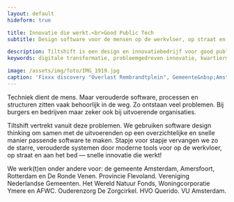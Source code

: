 ```yaml
---
layout: default
hideform: true

title: Innovatie die werkt.<br>Good Public Tech
subtitle: Design software voor de mensen op de werkvloer, op straat en aan het bed.

description: Tiltshift is een design en innovatiebedrijf voor good public tech. We gebruiken software design thinking om samen software te maken. We ontwerpen innovatieve publieke digitale diensten, geven inzicht in processen en maken handige digitale tools.
keywords: digitale transformatie, probleemgedreven innovatie, kwartiermaker, human centered design, software design thinking, service design, lean startup, lean ux, agile development, xp, scrum, labs, apps, projecten, advies, consultancy, publieke sector, mens centraal, common ground, open source

image: /assets/img/foto/IMG_1919.jpg
caption: 'Fixxx discovery "Overlast Rembrandtplein", Gemeente&nbsp;Amsterdam'
---
```

Techniek dient de mens. Maar verouderde software, processen en structuren zitten vaak behoorlijk in de weg. Zo ontstaan veel problemen. Bij burgers en bedrijven maar zeker ook bij uitvoerende organisaties.

Tiltshift vertrekt vanuit deze problemen. We gebruiken software design thinking om samen met de uitvoerenden op een overzichtelijke en snelle manier passende software te maken. Stapje voor stapje vervangen we zo de starre, verouderde systemen door moderne tools voor op de werkvloer, op straat en aan het bed — snelle innovatie die werkt!

We werk(t)en onder andere voor: de gemeente Amsterdam, Amersfoort, Rotterdam en De Ronde Venen. Provincie Flevoland. Vereniging Nederlandse Gemeenten. Het Wereld Natuur Fonds, Woningcorporatie Ymere en AFWC. Ouderenzorg De Zorgcirkel. HVO Querido. VU Amsterdam. 

<!-- tools voor op straat -->
<!-- tools op maat -->
<!-- software, processen, organisatie -->
<!-- software design thinking -->
<!-- Fixxx -->
<!-- snelle innovatie die werkt -->
<!-- probleemgedreven innovatie -->
<!-- human centered design -->



